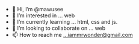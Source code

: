 - 👋 Hi, I’m @mawusee
- 👀 I’m interested in ...  web
- 🌱 I’m currently learning ... html, css and js.
- 💞️ I’m looking to collaborate on ... web
- 📫 How to reach me ...iammrwonder@gmail.com

<!---
mawusee/mawusee is a ✨ special ✨ repository because its `README.md` (this file) appears on your GitHub profile.
You can click the Preview link to take a look at your changes.
--->

